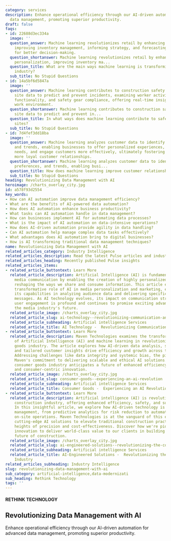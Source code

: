 ```yaml
---
category: services
description: Enhance operational efficiency through our AI-driven automation for advanced
  data management, promoting superior productivity.
draft: false
faqs:
- id: 22688d3ec334a
  image: ''
  question_answer: Machine learning revolutionizes retail by enhancing customer personalization,
    improving inventory management, informing strategy, and forecasting consumer behaviors
    for better decision-making.
  question_shortanswer: Machine learning revolutionizes retail by enhancing customer
    personalization, improving inventory ma...
  question_title: What are the main ways machine learning is transforming the retail
    industry?
  sub_title: No Stupid Questions
- id: 14a5bf6d5847a
  image: ''
  question_answer: Machine learning contributes to construction safety by analyzing
    site data to predict and prevent incidents, examining worker activity, equipment
    functionality, and safety gear compliance, offering real-time insights for a safer
    work environment.
  question_shortanswer: Machine learning contributes to construction safety by analyzing
    site data to predict and prevent in...
  question_title: In what ways does machine learning contribute to safety in construction
    sites?
  sub_title: No Stupid Questions
- id: 7d4fef3dd18ba
  image: ''
  question_answer: Machine learning analyzes customer data to identify patterns, preferences,
    and trends, enabling businesses to offer personalized experiences, anticipate
    needs, and engage customers more effectively, ultimately fostering stronger and
    more loyal customer relationships.
  question_shortanswer: Machine learning analyzes customer data to identify patterns,
    preferences, and trends, enabling busi...
  question_title: How does machine learning improve customer relationships for businesses?
  sub_title: No Stupid Questions
heading: Revolutionizing Data Management with AI
heroimage: /charts_overlay_city.jpg
id: a578f93d2554
key_words:
- How can AI automation improve data management efficiency?
- What are the benefits of AI-powered data automation?
- How does AI automation enhance business productivity?
- What tasks can AI automation handle in data management?
- How can businesses implement AI for automating data processes?
- What is the impact of AI automation on data-intensive operations?
- How does AI-driven automation provide agility in data handling?
- Can AI automation help manage complex data tasks effectively?
- What advantages does AI automation bring to digital businesses?
- How is AI transforming traditional data management techniques?
name: Revolutionizing Data Management with AI
related_articles_category: Industry Intelligence
related_articles_description: Read the latest Pulse articles and industry insights.
related_articles_heading: Recently published Pulse insights
related_articles_items:
- related_article_buttontext: Learn More
  related_article_description: Artificial Intelligence (AI) is fundamentally changing
    media communication by enabling the creation of highly personalized content and
    reshaping the ways we share and consume information. This article examines the
    transformative role of AI in media personalization and marketing, emphasizing
    its capabilities in analyzing audience data and delivering specifically tailored
    messages. As AI technology evolves, its impact on communication strategies and
    user engagement is profound and continues to promise exciting advancements for
    the media industry's future.
  related_article_image: /charts_overlay_city.jpg
  related_article_slug: ai-technology--revolutionizing-communication-and-media
  related_article_subheading: Artificial intelligence Services
  related_article_title: AI Technology -  Revolutionizing Communication and Media
- related_article_buttontext: Learn More
  related_article_description: Maven Technologies examines the transformative role
    of Artificial Intelligence (AI) and machine learning in revolutionizing the consumer
    goods industry. The article explores how AI-driven data analysis, smart manufacturing,
    and tailored customer insights drive efficiency and growth across the sector.
    Addressing challenges like data integrity and systemic bias, the piece highlights
    Maven's commitment to delivering scalable and ethical AI solutions. With AI, the
    consumer goods industry anticipates a future of enhanced efficiency, responsiveness,
    and consumer-centric innovation.
  related_article_image: /charts_overlay_city.jpg
  related_article_slug: consumer-goods--experiencing-an-ai-revolution
  related_article_subheading: Artificial intelligence Services
  related_article_title: Consumer Goods -  Experiencing an AI Revolution
- related_article_buttontext: Learn More
  related_article_description: Artificial intelligence (AI) is revolutionizing the
    construction industry, offering enhanced efficiency, safety, and sustainability.
    In this insightful article, we explore how AI-driven technology is reshaping project
    management, from predictive analytics for risk reduction to automation that transforms
    on-site operations. Maven Technologies is at the vanguard of this evolution, providing
    cutting-edge AI solutions to elevate traditional construction practices to new
    heights of precision and cost-effectiveness. Discover how we're pioneering intelligent
    innovation to deliver world-class value to our clients in building the AI-powered
    future of construction.
  related_article_image: /charts_overlay_city.jpg
  related_article_slug: ai-engineered-solutions--revolutionizing-the-construction-industry
  related_article_subheading: Artificial intelligence Services
  related_article_title: AI-Engineered Solutions -  Revolutionizing the Construction
    Industry
related_articles_subheading: Industry Intelligence
slug: revolutionizing-data-management-with-ai
sub_category: artificial-intelligence,data-modernizati
sub_heading: Rethink Technology
tags: ''
---
```


#### RETHINK TECHNOLOGY
## Revolutionizing Data Management with AI
Enhance operational efficiency through our AI-driven automation for advanced data management, promoting superior productivity.